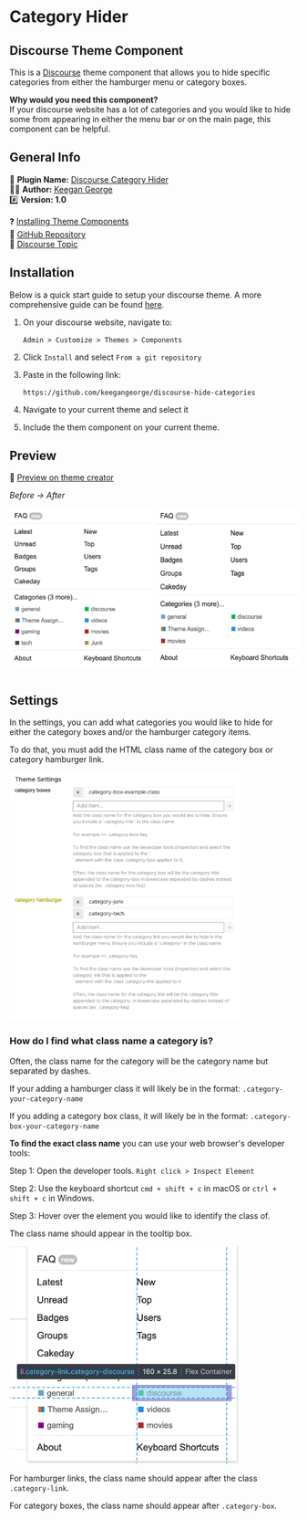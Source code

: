 # Category Hider

## Discourse Theme Component

This is a [Discourse](https://discourse.org) theme component that allows you to hide specific categories from either the hamburger menu or category boxes.

**Why would you need this component?** <br>
If your discourse website has a lot of categories and you would like to hide some from appearing in either the menu bar or on the main page, this component can be helpful.

## General Info

🔌 **Plugin Name:** [Discourse Category Hider](https://github.com/keegangeorge/discourse-hide-categories)<br>
🧑‍💻 **Author:** [Keegan George](https://github.com/keegangeorge)<br>
#️⃣ **Version: 1.0**<br>

❓ [Installing Theme Components](https://meta.discourse.org/t/how-do-i-install-a-theme-or-theme-component/63682) <br>
🐙 [GitHub Repository](https://github.com/keegangeorge/discourse-hide-categories) <br>
💬 [Discourse Topic]()

## Installation

Below is a quick start guide to setup your discourse theme. A more comprehensive guide can be found [here](https://meta.discourse.org/t/how-do-i-install-a-theme-or-theme-component/63682).

1. On your discourse website, navigate to:

   ```
   Admin > Customize > Themes > Components
   ```

2. Click `Install` and select `From a git repository`

3. Paste in the following link:
   ```
   https://github.com/keegangeorge/discourse-hide-categories
   ```
4. Navigate to your current theme and select it

5. Include the them component on your current theme.

## Preview

🔭 [Preview on theme creator](https://theme-creator.discourse.org/theme/keegan/category-hider)
<br>

_Before -> After_

<div style="display: flex;">
    <img src="readme-images/before.png" style="margin-right: 5px;" width="50%"></img>
    <img src="readme-images/after.png" width="50%"></img>
</div>

<br>

## Settings

In the settings, you can add what categories you would like to hide for either the category boxes and/or the hamburger category items.

To do that, you must add the HTML class name of the category box or category hamburger link.

<img src="readme-images/settings.png" width="80%"></img>

### How do I find what class name a category is?

Often, the class name for the category will be the category name but separated by dashes.

If your adding a hamburger class it will likely be in the format: `.category-your-category-name`

If you adding a category box class, it will likely be in the format: `.category-box-your-category-name`

**To find the exact class name** you can use your web browser's developer tools:

Step 1: Open the developer tools. `Right click > Inspect Element`

Step 2: Use the keyboard shortcut `cmd + shift + c` in macOS or `ctrl + shift + c` in Windows.

Step 3: Hover over the element you would like to identify the class of.

The class name should appear in the tooltip box.

<img src="readme-images/hamburger-inspector.png" width="80%"></img>

For hamburger links, the class name should appear after the class `.category-link`.

For category boxes, the class name should appear after `.category-box`.
